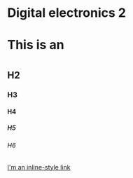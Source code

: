 # Digital electronics 2

# This is an <h1>
## H2
### H3
#### H4
##### H5
###### H6

[I'm an inline-style link](https://www.vut.cz/)
